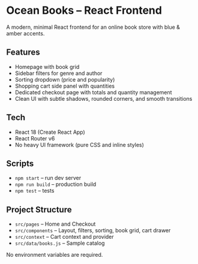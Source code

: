 # Ocean Books – React Frontend

A modern, minimal React frontend for an online book store with blue & amber accents.

## Features
- Homepage with book grid
- Sidebar filters for genre and author
- Sorting dropdown (price and popularity)
- Shopping cart side panel with quantities
- Dedicated checkout page with totals and quantity management
- Clean UI with subtle shadows, rounded corners, and smooth transitions

## Tech
- React 18 (Create React App)
- React Router v6
- No heavy UI framework (pure CSS and inline styles)

## Scripts
- `npm start` – run dev server
- `npm run build` – production build
- `npm test` – tests

## Project Structure
- `src/pages` – Home and Checkout
- `src/components` – Layout, filters, sorting, book grid, cart drawer
- `src/context` – Cart context and provider
- `src/data/books.js` – Sample catalog

No environment variables are required.
